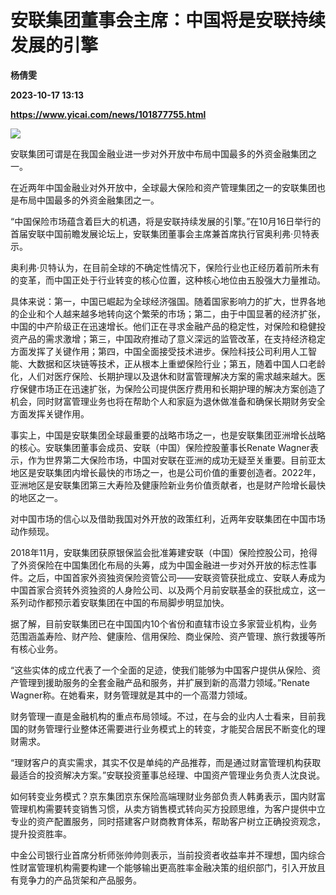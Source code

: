 # 安联集团董事会主席：中国将是安联持续发展的引擎
**杨倩雯**

**2023-10-17 13:13**

**https://www.yicai.com/news/101877755.html**

![](https://imgcdn.yicai.com/uppics/slides/2023/10/1bcd13577f7c29e1979392c5e46c6f75.jpg)

安联集团可谓是在我国金融业进一步对外开放中布局中国最多的外资金融集团之一。

在近两年中国金融业对外开放中，全球最大保险和资产管理集团之一的安联集团也是布局中国最多的外资金融集团之一。

“中国保险市场蕴含着巨大的机遇，将是安联持续发展的引擎。”在10月16日举行的首届安联中国前瞻发展论坛上，安联集团董事会主席兼首席执行官奥利弗·贝特表示。

奥利弗·贝特认为，在目前全球的不确定性情况下，保险行业也正经历着前所未有的变革，而中国正处于行业转变的核心位置，这种核心地位由五股强大力量推动。

具体来说：第一，中国已崛起为全球经济强国。随着国家影响力的扩大，世界各地的企业和个人越来越多地转向这个繁荣的市场；第二，由于中国显著的经济扩张，中国的中产阶级正在迅速增长。他们正在寻求金融产品的稳定性，对保险和稳健投资产品的需求激增；第三，中国政府推动了意义深远的监管改革，在支持经济稳定方面发挥了关键作用；第四，中国全面接受技术进步。保险科技公司利用人工智能、大数据和区块链等技术，正从根本上重塑保险行业；第五，随着中国人口老龄化，人们对医疗保险、长期护理以及退休和财富管理解决方案的需求越来越大。医疗保健市场正在迅速扩张，为保险公司提供医疗费用和长期护理的解决方案创造了机会，同时财富管理业务也将在帮助个人和家庭为退休做准备和确保长期财务安全方面发挥关键作用。

事实上，中国是安联集团全球最重要的战略市场之一，也是安联集团亚洲增长战略的核心。安联集团董事会成员、安联（中国）保险控股董事长Renate Wagner表示，作为世界第二大保险市场，中国对安联在亚洲的成功无疑至关重要。目前亚太地区是安联集团内增长最快的市场之一，也是公司价值的重要创造者。2022年，亚洲地区是安联集团第三大寿险及健康险新业务价值贡献者，也是财产险增长最快的地区之一。

对中国市场的信心以及借助我国对外开放的政策红利，近两年安联集团在中国市场动作频现。

2018年11月，安联集团获原银保监会批准筹建安联（中国）保险控股公司，抢得了外资保险在中国集团化布局的头筹，成为中国金融进一步对外开放的标志性事件。之后，中国首家外资独资保险资管公司——安联资管获批成立、安联人寿成为中国首家合资转外资独资的人身险公司、以及两个月前安联基金的获批成立，这一系列动作都预示着安联集团在中国的布局脚步明显加快。

据了解，目前安联集团已在中国国内10个省份和直辖市设立多家营业机构，业务范围涵盖寿险、财产险、健康险、信用保险、商业保险、资产管理、旅行救援等所有核心业务。

“这些实体的成立代表了一个全面的足迹，使我们能够为中国客户提供从保险、资产管理到援助服务的全套金融产品和服务，并扩展到新的高潜力领域。”Renate Wagner称。在她看来，财务管理就是其中的一个高潜力领域。

财务管理一直是金融机构的重点布局领域。不过，在与会的业内人士看来，目前我国的财务管理行业整体还需要进行业务模式上的转变，才能契合居民不断变化的理财需求。

“理财客户的真实需求，其实不仅是单纯的产品推荐，而是通过财富管理机构获取最适合的投资解决方案。”安联投资董事总经理、中国资产管理业务负责人沈良说。

如何转变业务模式？京东集团京东保险高端理财业务部负责人韩勇表示，国内财富管理机构需要转变销售习惯，从卖方销售模式转向买方投顾思维，为客户提供中立专业的资产配置服务，同时搭建客户财商教育体系，帮助客户树立正确投资观念，提升投资胜率。

中金公司银行业首席分析师张帅帅则表示，当前投资者收益率并不理想，国内综合性财富管理机构需要构建一个能够输出更高胜率金融决策的组织部门，引入开放且有竞争力的产品货架和产品服务。
